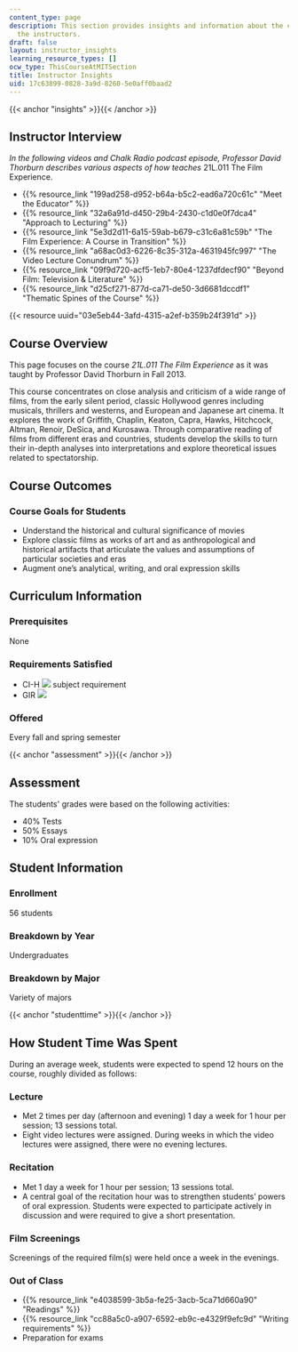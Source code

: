 ```yaml
---
content_type: page
description: This section provides insights and information about the course from
  the instructors.
draft: false
layout: instructor_insights
learning_resource_types: []
ocw_type: ThisCourseAtMITSection
title: Instructor Insights
uid: 17c63899-0828-3a9d-8260-5e0aff0baad2
---
```

{{< anchor "insights" >}}{{< /anchor >}}

## Instructor Interview

*In the following videos and Chalk Radio podcast episode, Professor David Thorburn describes various aspects of how teaches* 21L.011 The Film Experience.

- {{% resource_link "199ad258-d952-b64a-b5c2-ead6a720c61c" "Meet the Educator" %}}
- {{% resource_link "32a6a91d-d450-29b4-2430-c1d0e0f7dca4" "Approach to Lecturing" %}}
- {{% resource_link "5e3d2d11-6a15-59ab-b679-c31c6a81c59b" "The Film Experience: A Course in Transition" %}}
- {{% resource_link "a68ac0d3-6226-8c35-312a-4631945fc997" "The Video Lecture Conundrum" %}}
- {{% resource_link "09f9d720-acf5-1eb7-80e4-1237dfdecf90" "Beyond Film: Television & Literature" %}}
- {{% resource_link "d25cf271-877d-ca71-de50-3d6681dccdf1" "Thematic Spines of the Course" %}}

{{< resource uuid="03e5eb44-3afd-4315-a2ef-b359b24f391d" >}}

## Course Overview

This page focuses on the course *21L.011 The Film Experience* as it was taught by Professor David Thorburn in Fall 2013.

This course concentrates on close analysis and criticism of a wide range of films, from the early silent period, classic Hollywood genres including musicals, thrillers and westerns, and European and Japanese art cinema. It explores the work of Griffith, Chaplin, Keaton, Capra, Hawks, Hitchcock, Altman, Renoir, DeSica, and Kurosawa. Through comparative reading of films from different eras and countries, students develop the skills to turn their in-depth analyses into interpretations and explore theoretical issues related to spectatorship.

## Course Outcomes

### Course Goals for Students

- Understand the historical and cultural significance of movies
- Explore classic films as works of art and as anthropological and historical artifacts that articulate the values and assumptions of particular societies and eras
- Augment one’s analytical, writing, and oral expression skills

## Curriculum Information

### Prerequisites

None

### Requirements Satisfied

- CI-H ![](/images/educator/icon-question-cih.png) subject requirement
- GIR ![](/images/educator/icon-question-gir.png)

### Offered

Every fall and spring semester

{{< anchor "assessment" >}}{{< /anchor >}}

## Assessment

The students' grades were based on the following activities:

- 40% Tests
- 50% Essays
- 10% Oral expression

## Student Information

### Enrollment

56 students

### Breakdown by Year

Undergraduates

### Breakdown by Major

Variety of majors

{{< anchor "studenttime" >}}{{< /anchor >}}

## How Student Time Was Spent

During an average week, students were expected to spend 12 hours on the course, roughly divided as follows:

### Lecture

- Met 2 times per day (afternoon and evening) 1 day a week for 1 hour per session; 13 sessions total.
- Eight video lectures were assigned. During weeks in which the video lectures were assigned, there were no evening lectures.

### Recitation

- Met 1 day a week for 1 hour per session; 13 sessions total.
- A central goal of the recitation hour was to strengthen students’ powers of oral expression. Students were expected to participate actively in discussion and were required to give a short presentation.

### Film Screenings

Screenings of the required film(s) were held once a week in the evenings. 

### Out of Class

- {{% resource_link "e4038599-3b5a-fe25-3acb-5ca71d660a90" "Readings" %}}
- {{% resource_link "cc88a5c0-a907-6592-eb9c-e4329f9efc9d" "Writing requirements" %}}
- Preparation for exams